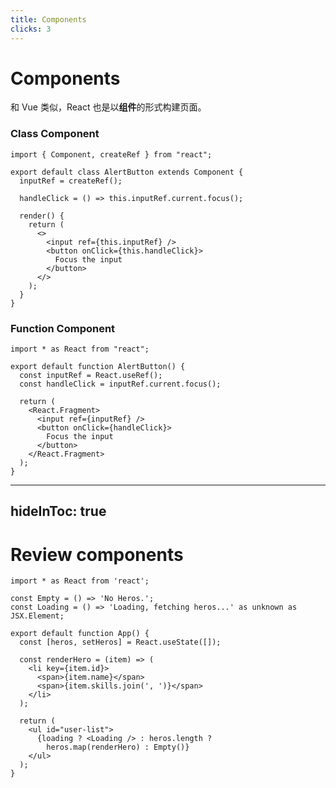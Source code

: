 ```yaml
---
title: Components
clicks: 3
---
```


# Components

和 Vue 类似，React 也是以**组件**的形式构建页面。

<div class="flex gap-x-4">

<div class="w-1/2" v-show="$slidev.nav.clicks !== 3">

### Class Component

```tsx {all|10,15|all|0}
import { Component, createRef } from "react";

export default class AlertButton extends Component {
  inputRef = createRef();

  handleClick = () => this.inputRef.current.focus();

  render() {
    return (
      <>
        <input ref={this.inputRef} />
        <button onClick={this.handleClick}>
          Focus the input
        </button>
      </>
    );
  }
}
```

</div>

<div :class="{ 'w-full': $slidev.nav.clicks === 3, 'w-1/2': $slidev.nav.clicks !== 3 }">

### Function Component

```tsx {all|8,13|0|all} {at: 0}
import * as React from "react";

export default function AlertButton() {
  const inputRef = React.useRef();
  const handleClick = inputRef.current.focus();

  return (
    <React.Fragment>
      <input ref={inputRef} />
      <button onClick={handleClick}>
        Focus the input
      </button>
    </React.Fragment>
  );
}
```

</div>

</div>

<!-- 
和 Vue 类似，React 也是以 组件 的形式来构建页面。比如下面代码中的 AlertButton、input 和 button 都是组件，（click）即使是空标签，对于 React 来说也是组件。

声明 React 组件主要有两种方式：
- （click）第一种是左边的 class component，类组件，它是通过声明一个类，这个类需要继承 React 的 Component 类，然后在类组件中需要声明 render 函数，用以渲染 JSX；
- （click）第二种就是右边的 function component，函数式组件，在之前的讲解中大家都见过这形式的组件，很单纯的函数，返回 JSX；

两种组件形式可以相互使用，既可以类组件中包含函数式组件，也可以函数式组件嵌套类组件；

实际上，在 React 16.8 之前，函数式组件是无状态的，也就是说在函数组件内部，我们无法使用状态，也无法控制它的渲染，一般这种组件也叫受控组件。

不过比较幸运的是，在 16.8 版本之后，React 推出了 Hooks，正是因为 hooks 促使了目前组件开发的最佳实践是函数式组件。
 -->

---
hideInToc: true
---

 # Review components

```tsx {all|3,19|4,18|9-14}
import * as React from 'react';

const Empty = () => 'No Heros.';
const Loading = () => 'Loading, fetching heros...' as unknown as JSX.Element;

export default function App() {
  const [heros, setHeros] = React.useState([]);

  const renderHero = (item) => (
    <li key={item.id}>
      <span>{item.name}</span>
      <span>{item.skills.join(', ')}</span>
    </li>
  );

  return (
    <ul id="user-list">
      {loading ? <Loading /> : heros.length ? 
        heros.map(renderHero) : Empty()}
    </ul>
  );
}

```

<!-- 
再次回到之前的用 React 写的“英雄列表”

之前提到过，React 对于函数式组件的使用是比较宽松的，（click）我们既把 Empty 当做函数去执行它，（click）也可以把 Loading 使用 JSX 实例化它。

（click）renderHero 函数的调用方法和 Empty 一样，都是函数调用，当然我们也可以把 renderHero 当做组件来实例化它。
 -->
